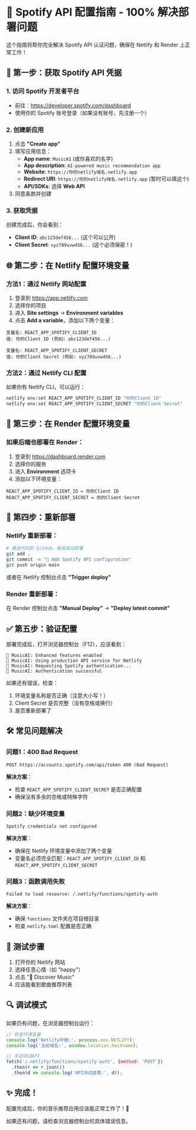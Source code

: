 # 🎵 Spotify API 配置指南 - 100% 解决部署问题

这个指南将帮你完全解决 Spotify API 认证问题，确保在 Netlify 和 Render 上正常工作！

## 🔧 第一步：获取 Spotify API 凭据

### 1. 访问 Spotify 开发者平台
- 前往：https://developer.spotify.com/dashboard
- 使用你的 Spotify 账号登录（如果没有账号，先注册一个）

### 2. 创建新应用
1. 点击 **"Create app"**
2. 填写应用信息：
   - **App name**: `MusicAI` (或你喜欢的名字)
   - **App description**: `AI-powered music recommendation app`
   - **Website**: `https://你的netlify域名.netlify.app`
   - **Redirect URI**: `https://你的netlify域名.netlify.app` (暂时可以填这个)
   - **API/SDKs**: 选择 **Web API**
3. 同意条款并创建

### 3. 获取凭据
创建完成后，你会看到：
- **Client ID**: `abc123def456...` (这个可以公开)
- **Client Secret**: `xyz789uvw456...` (这个必须保密！)

## 🌐 第二步：在 Netlify 配置环境变量

### 方法1：通过 Netlify 网站配置
1. 登录到 https://app.netlify.com
2. 选择你的项目
3. 进入 **Site settings** → **Environment variables**
4. 点击 **Add a variable**，添加以下两个变量：

```
变量名: REACT_APP_SPOTIFY_CLIENT_ID
值: 你的Client ID (例如: abc123def456...)

变量名: REACT_APP_SPOTIFY_CLIENT_SECRET  
值: 你的Client Secret (例如: xyz789uvw456...)
```

### 方法2：通过 Netlify CLI 配置
如果你有 Netlify CLI，可以运行：
```bash
netlify env:set REACT_APP_SPOTIFY_CLIENT_ID "你的Client ID"
netlify env:set REACT_APP_SPOTIFY_CLIENT_SECRET "你的Client Secret"
```

## 🚀 第三步：在 Render 配置环境变量

### 如果后端也部署在 Render：
1. 登录到 https://dashboard.render.com
2. 选择你的服务
3. 进入 **Environment** 选项卡
4. 添加以下环境变量：

```
REACT_APP_SPOTIFY_CLIENT_ID = 你的Client ID
REACT_APP_SPOTIFY_CLIENT_SECRET = 你的Client Secret
```

## 🔄 第四步：重新部署

### Netlify 重新部署：
```bash
# 推送代码到 GitHub，触发自动部署
git add .
git commit -m "🎵 Add Spotify API configuration"
git push origin main
```

或者在 Netlify 控制台点击 **"Trigger deploy"**

### Render 重新部署：
在 Render 控制台点击 **"Manual Deploy"** → **"Deploy latest commit"**

## ✅ 第五步：验证配置

部署完成后，打开浏览器控制台（F12），应该看到：
```
🎵 MusicAI: Enhanced features enabled
🎵 MusicAI: Using production API service for Netlify
🎵 MusicAI: Requesting Spotify authentication...
🎵 MusicAI: Authentication successful
```

如果还有错误，检查：
1. 环境变量名称是否正确（注意大小写！）
2. Client Secret 是否完整（没有空格或换行）
3. 是否重新部署了

## 🛠️ 常见问题解决

### 问题1：400 Bad Request
```
POST https://accounts.spotify.com/api/token 400 (Bad Request)
```
**解决方案**：
- 检查 `REACT_APP_SPOTIFY_CLIENT_SECRET` 是否正确配置
- 确保没有多余的空格或特殊字符

### 问题2：缺少环境变量
```
Spotify credentials not configured
```
**解决方案**：
- 确保在 Netlify 环境变量中添加了两个变量
- 变量名必须完全匹配：`REACT_APP_SPOTIFY_CLIENT_ID` 和 `REACT_APP_SPOTIFY_CLIENT_SECRET`

### 问题3：函数调用失败
```
Failed to load resource: /.netlify/functions/spotify-auth
```
**解决方案**：
- 确保 `functions` 文件夹在项目根目录
- 检查 `netlify.toml` 配置是否正确

## 📱 测试步骤

1. 打开你的 Netlify 网站
2. 选择任意心情（如 "happy"）
3. 点击 "🚀 Discover Music"
4. 应该能看到歌曲推荐列表

## 🔍 调试模式

如果仍有问题，在浏览器控制台运行：
```javascript
// 检查环境变量
console.log('Netlify环境:', process.env.NETLIFY);
console.log('当前域名:', window.location.hostname);

// 手动测试API
fetch('/.netlify/functions/spotify-auth', {method: 'POST'})
  .then(r => r.json())
  .then(d => console.log('API测试结果:', d));
```

## ✨ 完成！

配置完成后，你的音乐推荐应用应该能正常工作了！🎵

如果还有问题，请检查浏览器控制台的具体错误信息。 